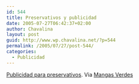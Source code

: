 ```yaml
---
id: 544
title: Preservativos y publicidad
date: 2005-07-27T06:42:37+02:00
author: Chavalina
layout: post
guid: http://www.wp.chavalina.net/?p=544
permalink: /2005/07/27/post-544/
categories:
  - Publicidad
---
```

<a href="http://www.coloribus.com/condom/index.htm" target="_blank">Publicidad para preservativos</a>. Via <a href="http://www.proyectoisla.com/mangasverdes/?p=981" target="_blank">Mangas Verdes</a>